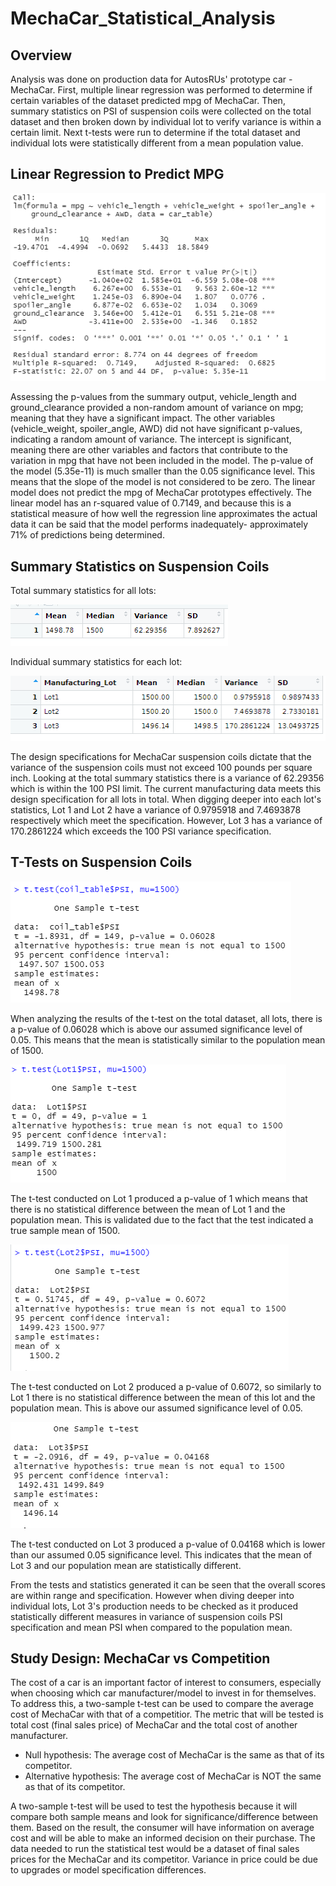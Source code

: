 # MechaCar_Statistical_Analysis


## Overview

Analysis was done on production data for AutosRUs' prototype car - MechaCar. First, multiple linear regression was performed to determine if certain variables of the dataset predicted mpg of MechaCar. Then, summary statistics on PSI of suspension coils were collected on the total dataset and then broken down by individual lot to verify variance is within a certain limit. Next t-tests were run to determine if the total dataset and individual lots were statistically different from a mean population value.


## Linear Regression to Predict MPG

![lin regression](https://github.com/Aleahkita/MechaCar_Statistical_Analysis/blob/main/Images/Mult_LR_Outputs.png)

Assessing the p-values from the summary output, vehicle_length and ground_clearance provided a non-random amount of variance on mpg; meaning that they have a significant impact. The other variables (vehicle_weight, spoiler_angle, AWD) did not have significant p-values, indicating a random amount of variance. The intercept is significant, meaning there are other variables and factors that contribute to the variation in mpg that have not been included in the model. 
The p-value of the model (5.35e-11) is much smaller than the 0.05 significance level. This means that the slope of the model is not considered to be zero. 
The linear model does not predict the mpg of MechaCar prototypes effectively. The linear model has an r-squared value of 0.7149, and because this is a statistical measure of how well the regression line approximates the actual data it can be said that the model performs inadequately- approximately 71% of predictions being determined. 


## Summary Statistics on Suspension Coils

Total summary statistics for all lots:

![total summary](https://github.com/Aleahkita/MechaCar_Statistical_Analysis/blob/main/Images/Total_Summary_table.png)

Individual summary statistics for each lot:

![lot summary](https://github.com/Aleahkita/MechaCar_Statistical_Analysis/blob/main/Images/Lot_Summary_table.png)

The design specifications for MechaCar suspension coils dictate that the variance of the suspension coils must not exceed 100 pounds per square inch. Looking at the total summary statistics there is a variance of 62.29356 which is within the 100 PSI limit. The current manufacturing data meets this design specification for all lots in total. When digging deeper into each lot's statistics, Lot 1 and Lot 2 have a variance of 0.9795918 and 7.4693878 respectively which meet the specification. However, Lot 3 has a variance of 170.2861224 which exceeds the 100 PSI variance specification.


## T-Tests on Suspension Coils

![t-test (all)](https://github.com/Aleahkita/MechaCar_Statistical_Analysis/blob/main/Images/PSI(all_lots)_vs_popMean.png)

When analyzing the results of the t-test on the total dataset, all lots, there is a p-value of 0.06028 which is above our assumed significance level of 0.05. This means that the mean is statistically similar to the population mean of 1500. 

![t-test (lot1)](https://github.com/Aleahkita/MechaCar_Statistical_Analysis/blob/main/Images/Lot1_t-test.png)

The t-test conducted on Lot 1 produced a p-value of 1 which means that there is no statistical difference between the mean of Lot 1 and the population mean. This is validated due to the fact that the test indicated a true sample mean of 1500. 

![t-test (lot2)](https://github.com/Aleahkita/MechaCar_Statistical_Analysis/blob/main/Images/Lot2_t-test.png)

The t-test conducted on Lot 2 produced a p-value of 0.6072, so similarly to Lot 1 there is no statistical difference between the mean of this lot and the population mean. This is above our assumed significance level of 0.05. 

![t-test (lot3)](https://github.com/Aleahkita/MechaCar_Statistical_Analysis/blob/main/Images/Lot3_t-test.png)

The t-test conducted on Lot 3 produced a p-value of 0.04168 which is lower than our assumed 0.05 significance level. This indicates that the mean of Lot 3 and our population mean are statistically different. 

From the tests and statistics generated it can be seen that the overall scores are within range and specification. However when diving deeper into individual lots, Lot 3's production needs to be checked as it produced statistically different measures in variance of suspension coils PSI specification and mean PSI when compared to the population mean. 


## Study Design: MechaCar vs Competition

The cost of a car is an important factor of interest to consumers, especially when choosing which car manufacturer/model to invest in for themselves. To address this, a two-sample t-test can be used to compare the average cost of MechaCar with that of a competitior. 
The metric that will be tested is total cost (final sales price) of MechaCar and the total cost of another manufacturer.

- Null hypothesis: The average cost of MechaCar is the same as that of its competitor.
- Alternative hypothesis: The average cost of MechaCar is NOT the same as that of its competitor. 

A two-sample t-test will be used to test the hypothesis because it will compare both sample means and look for significance/difference between them. Based on the result, the consumer will have information on average cost and will be able to make an informed decision on their purchase. The data needed to run the statistical test would be a dataset of final sales prices for the MechaCar and its competitor. Variance in price could be due to upgrades or model specification differences. 
